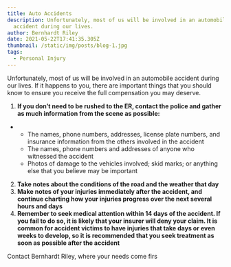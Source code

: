 ```yaml
---
title: Auto Accidents
description: Unfortunately, most of us will be involved in an automobile
  accident during our lives.
author: Bernhardt Riley
date: 2021-05-22T17:41:35.305Z
thumbnail: /static/img/posts/blog-1.jpg
tags:
  - Personal Injury
---
```

Unfortunately, most of us will be involved in an automobile accident during our lives. If it happens to you, there are important things that you should know to ensure you receive the full compensation you may deserve.

1. **If you don’t need to be rushed to the ER, contact the police and gather as much information from the scene as possible:**

* * The names, phone numbers, addresses, license plate numbers, and insurance information from the others involved in the accident
  * The names, phone numbers and addresses of anyone who witnessed the accident
  * Photos of damage to the vehicles involved; skid marks; or anything else that you believe may be important

2. **Take notes about the conditions of the road and the weather that day**
3. **Make notes of your injuries immediately after the accident, and continue charting how your injuries progress over the next several hours and days**
4. **Remember to seek medical attention within 14 days of the accident. If you fail to do so, it is likely that your insurer will deny your claim. It is common for accident victims to have injuries that take days or even weeks to develop, so it is recommended that you seek treatment as soon as possible after the accident**

Contact Bernhardt Riley, where your needs come firs